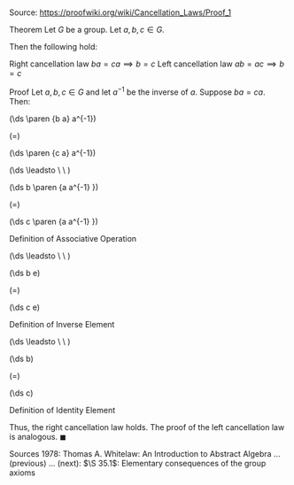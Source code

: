 # 

Source: https://proofwiki.org/wiki/Cancellation_Laws/Proof_1

Theorem
Let $G$ be a group.
Let $a, b, c \in G$.

Then the following hold:

Right cancellation law
$b a = c a \implies b = c$
Left cancellation law
$a b = a c \implies b = c$


Proof
Let $a, b, c \in G$ and let $a^{-1}$ be the inverse of $a$.
Suppose $b a = c a$.
Then:














\(\ds \paren {b a} a^{-1}\)

\(=\)







\(\ds \paren {c a} a^{-1}\)














\(\ds \leadsto \ \ \)





\(\ds b \paren {a a^{-1} }\)

\(=\)







\(\ds c \paren {a a^{-1} }\)





Definition of Associative Operation








\(\ds \leadsto \ \ \)





\(\ds b e\)

\(=\)







\(\ds c e\)





Definition of Inverse Element








\(\ds \leadsto \ \ \)





\(\ds b\)

\(=\)







\(\ds c\)





Definition of Identity Element




Thus, the right cancellation law holds.
The proof of the left cancellation law is analogous.
$\blacksquare$


Sources
1978: Thomas A. Whitelaw: An Introduction to Abstract Algebra ... (previous) ... (next): $\S 35.1$: Elementary consequences of the group axioms




